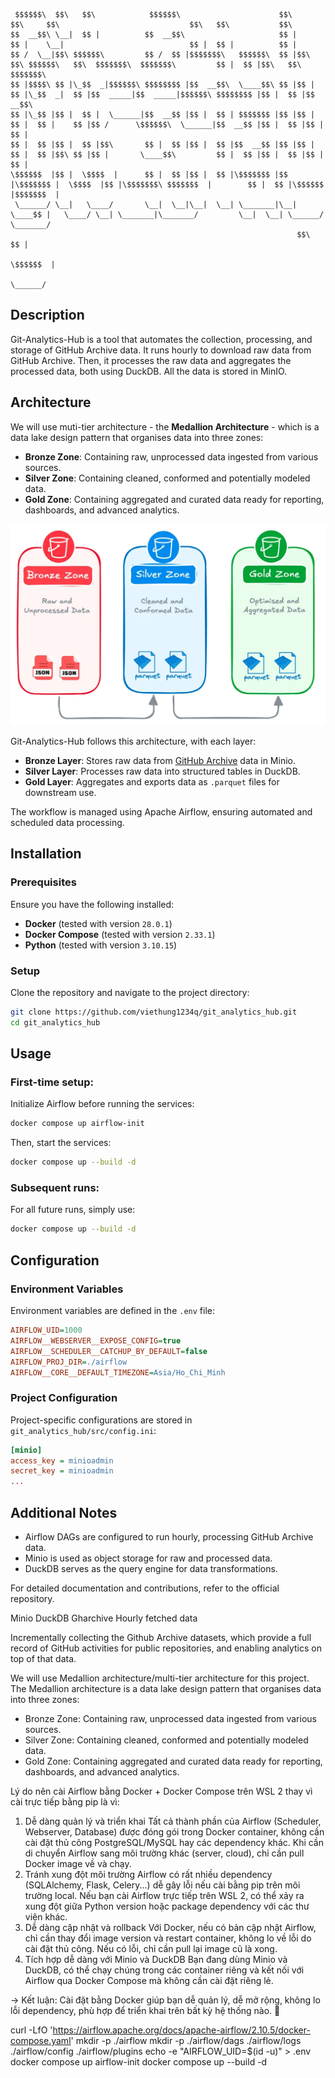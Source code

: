 ```
 $$$$$$\  $$\   $$\            $$$$$$\                      $$\             $$\     $$\                             $$\   $$\           $$\       
$$  __$$\ \__|  $$ |          $$  __$$\                     $$ |            $$ |    \__|                            $$ |  $$ |          $$ |      
$$ /  \__|$$\ $$$$$$\         $$ /  $$ |$$$$$$$\   $$$$$$\  $$ |$$\   $$\ $$$$$$\   $$\  $$$$$$$\  $$$$$$$\         $$ |  $$ |$$\   $$\ $$$$$$$\  
$$ |$$$$\ $$ |\_$$  _|$$$$$$\ $$$$$$$$ |$$  __$$\  \____$$\ $$ |$$ |  $$ |\_$$  _|  $$ |$$  _____|$$  _____|$$$$$$\ $$$$$$$$ |$$ |  $$ |$$  __$$\ 
$$ |\_$$ |$$ |  $$ |  \______|$$  __$$ |$$ |  $$ | $$$$$$$ |$$ |$$ |  $$ |  $$ |    $$ |$$ /      \$$$$$$\  \______|$$  __$$ |$$ |  $$ |$$ |  $$ |
$$ |  $$ |$$ |  $$ |$$\       $$ |  $$ |$$ |  $$ |$$  __$$ |$$ |$$ |  $$ |  $$ |$$\ $$ |$$ |       \____$$\         $$ |  $$ |$$ |  $$ |$$ |  $$ |
\$$$$$$  |$$ |  \$$$$  |      $$ |  $$ |$$ |  $$ |\$$$$$$$ |$$ |\$$$$$$$ |  \$$$$  |$$ |\$$$$$$$\ $$$$$$$  |        $$ |  $$ |\$$$$$$  |$$$$$$$  |
 \______/ \__|   \____/       \__|  \__|\__|  \__| \_______|\__| \____$$ |   \____/ \__| \_______|\_______/         \__|  \__| \______/ \_______/ 
                                                                $$\   $$ |                                                                        
                                                                \$$$$$$  |                                                                        
                                                                 \______/                                                                         
```
## Description
Git-Analytics-Hub is a tool that automates the collection, processing, and storage of GitHub Archive data. It runs hourly to download raw data from GitHub Archive. Then, it processes the raw data and aggregates the processed data, both using DuckDB. All the data is stored in MinIO.

## Architecture
We will use muti-tier architecture - the **Medallion Architecture** - which is a data lake design pattern that organises data into three zones:
- **Bronze Zone**: Containing raw, unprocessed data ingested from various sources.
- **Silver Zone**: Containing cleaned, conformed and potentially modeled data.
- **Gold Zone**: Containing aggregated and curated data ready for reporting, dashboards, and advanced analytics.

![Architecture](./images/medallion_architecture.png)

Git-Analytics-Hub follows this architecture, with each layer:
- **Bronze Layer**: Stores raw data from [GitHub Archive](https://www.gharchive.org/) data in Minio.
- **Silver Layer**: Processes raw data into structured tables in DuckDB.
- **Gold Layer**: Aggregates and exports data as `.parquet` files for downstream use.

The workflow is managed using Apache Airflow, ensuring automated and scheduled data processing.

## Installation

### Prerequisites
Ensure you have the following installed:
- **Docker** (tested with version `28.0.1`)
- **Docker Compose** (tested with version `2.33.1`)
- **Python** (tested with version `3.10.15`)

### Setup
Clone the repository and navigate to the project directory:
```sh
git clone https://github.com/viethung1234q/git_analytics_hub.git
cd git_analytics_hub
```

## Usage

### First-time setup:
Initialize Airflow before running the services:
```sh
docker compose up airflow-init
```
Then, start the services:
```sh
docker compose up --build -d
```

### Subsequent runs:
For all future runs, simply use:
```sh
docker compose up --build -d
```

## Configuration

### Environment Variables
Environment variables are defined in the `.env` file:
```ini
AIRFLOW_UID=1000
AIRFLOW__WEBSERVER__EXPOSE_CONFIG=true
AIRFLOW__SCHEDULER__CATCHUP_BY_DEFAULT=false
AIRFLOW_PROJ_DIR=./airflow
AIRFLOW__CORE__DEFAULT_TIMEZONE=Asia/Ho_Chi_Minh
```

### Project Configuration
Project-specific configurations are stored in `git_analytics_hub/src/config.ini`:
```ini
[minio]
access_key = minioadmin
secret_key = minioadmin
...
```

## Additional Notes
- Airflow DAGs are configured to run hourly, processing GitHub Archive data.
- Minio is used as object storage for raw and processed data.
- DuckDB serves as the query engine for data transformations.

For detailed documentation and contributions, refer to the official repository.


Minio
DuckDB
Gharchive
Hourly fetched data

Incrementally collecting the Github Archive datasets, which provide a full record of GitHub activities for public repositories, and enabling analytics on top of that data.

We will use Medallion architecture/multi-tier architecture for this project. 
The Medallion architecture is a data lake design pattern that organises data into three zones:
- Bronze Zone: Containing raw, unprocessed data ingested from various sources.
- Silver Zone: Containing cleaned, conformed and potentially modeled data.
- Gold Zone: Containing aggregated and curated data ready for reporting, dashboards, and advanced analytics.


Lý do nên cài Airflow bằng Docker + Docker Compose trên WSL 2 thay vì cài trực tiếp bằng pip là vì:

1. Dễ dàng quản lý và triển khai
Tất cả thành phần của Airflow (Scheduler, Webserver, Database) được đóng gói trong Docker container, không cần cài đặt thủ công PostgreSQL/MySQL hay các dependency khác.
Khi cần di chuyển Airflow sang môi trường khác (server, cloud), chỉ cần pull Docker image về và chạy.
2. Tránh xung đột môi trường
Airflow có rất nhiều dependency (SQLAlchemy, Flask, Celery...) dễ gây lỗi nếu cài bằng pip trên môi trường local.
Nếu bạn cài Airflow trực tiếp trên WSL 2, có thể xảy ra xung đột giữa Python version hoặc package dependency với các thư viện khác.
3. Dễ dàng cập nhật và rollback
Với Docker, nếu có bản cập nhật Airflow, chỉ cần thay đổi image version và restart container, không lo về lỗi do cài đặt thủ công.
Nếu có lỗi, chỉ cần pull lại image cũ là xong.
4. Tích hợp dễ dàng với Minio và DuckDB
Bạn đang dùng Minio và DuckDB, có thể chạy chúng trong các container riêng và kết nối với Airflow qua Docker Compose mà không cần cài đặt riêng lẻ.

-> Kết luận: Cài đặt bằng Docker giúp bạn dễ quản lý, dễ mở rộng, không lo lỗi dependency, phù hợp để triển khai trên bất kỳ hệ thống nào. 🚀


curl -LfO 'https://airflow.apache.org/docs/apache-airflow/2.10.5/docker-compose.yaml'
mkdir -p ./airflow
mkdir -p ./airflow/dags ./airflow/logs ./airflow/config ./airflow/plugins
echo -e "AIRFLOW_UID=$(id -u)" > .env
docker compose up airflow-init
docker compose up --build -d
